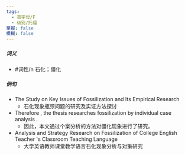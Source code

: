 ```yaml
---
tags:
  - 首字母/F
  - 级别/托福
掌握: false
模糊: false
---
```

##### 词义
- #词性/n  石化；僵化
##### 例句
- The Study on Key Issues of Fossilization and Its Empirical Research
	- 石化现象瓶颈问题的研究及实证方法探讨
- Therefore , the thesis researches fossilization by individual case analysis .
	- 因此，本文通过个案分析的方法对僵化现象进行了研究。
- Analysis and Strategy Research on Fossilization of College English Teacher 's Classroom Teaching Language
	- 大学英语教师课堂教学语言石化现象分析与对策研究

